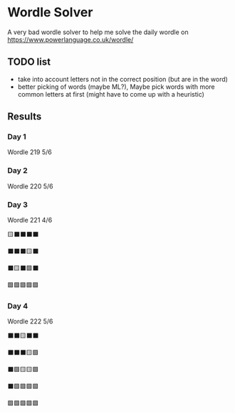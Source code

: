 # Wordle Solver

A very bad wordle solver to help me solve the daily wordle on https://www.powerlanguage.co.uk/wordle/

## TODO list
- take into account letters not in the correct position (but are in the word)
- better picking of words (maybe ML?), Maybe pick words with more common letters at first (might have to come up with a heuristic) 


## Results

### Day 1

Wordle 219 5/6
### Day 2

Wordle 220 5/6


### Day 3
Wordle 221 4/6

🟨⬛⬛⬛⬛

⬛⬛⬛🟨⬛

⬛🟨⬛🟩⬛

🟩🟩🟩🟩🟩

### Day 4
Wordle 222 5/6

⬛⬛🟨⬛⬛

⬛⬛⬛🟨🟩

⬛🟩🟨🟨🟩

⬛🟩🟩🟩🟩

🟩🟩🟩🟩🟩